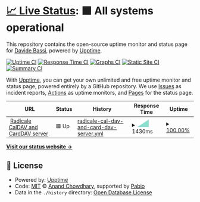 # [📈 Live Status](https://status.dadib.it): <!--live status--> **🟩 All systems operational**

This repository contains the open-source uptime monitor and status page for [Davide Bassi](dadib.it), powered by [Upptime](https://github.com/upptime/upptime).

[![Uptime CI](https://github.com/DadiBit/status.dadib.it/workflows/Uptime%20CI/badge.svg)](https://github.com/DadiBit/status.dadib.it/actions?query=workflow%3A%22Uptime+CI%22)
[![Response Time CI](https://github.com/DadiBit/status.dadib.it/workflows/Response%20Time%20CI/badge.svg)](https://github.com/DadiBit/status.dadib.it/actions?query=workflow%3A%22Response+Time+CI%22)
[![Graphs CI](https://github.com/DadiBit/status.dadib.it/workflows/Graphs%20CI/badge.svg)](https://github.com/DadiBit/status.dadib.it/actions?query=workflow%3A%22Graphs+CI%22)
[![Static Site CI](https://github.com/DadiBit/status.dadib.it/workflows/Static%20Site%20CI/badge.svg)](https://github.com/DadiBit/status.dadib.it/actions?query=workflow%3A%22Static+Site+CI%22)
[![Summary CI](https://github.com/DadiBit/status.dadib.it/workflows/Summary%20CI/badge.svg)](https://github.com/DadiBit/status.dadib.it/actions?query=workflow%3A%22Summary+CI%22)

With [Upptime](https://upptime.js.org), you can get your own unlimited and free uptime monitor and status page, powered entirely by a GitHub repository. We use [Issues](https://github.com/DadiBit/status.dadib.it/issues) as incident reports, [Actions](https://github.com/DadiBit/status.dadib.it/actions) as uptime monitors, and [Pages](https://status.dadib.it) for the status page.

<!--start: status pages-->
<!-- This summary is generated by Upptime (https://github.com/upptime/upptime) -->
<!-- Do not edit this manually, your changes will be overwritten -->
<!-- prettier-ignore -->
| URL | Status | History | Response Time | Uptime |
| --- | ------ | ------- | ------------- | ------ |
| <img alt="" src="https://radicale.org/assets/logo.svg" height="13"> [Radicale CalDAV and CardDAV server](https://radicale.dadib.it:5232/) | 🟩 Up | [radicale-cal-dav-and-card-dav-server.yml](https://github.com/DadiBit/status.dadib.it/commits/HEAD/history/radicale-cal-dav-and-card-dav-server.yml) | <details><summary><img alt="Response time graph" src="./graphs/radicale-cal-dav-and-card-dav-server/response-time-week.png" height="20"> 1430ms</summary><br><a href="https://status.dadib.it/history/radicale-cal-dav-and-card-dav-server"><img alt="Response time 1430" src="https://img.shields.io/endpoint?url=https%3A%2F%2Fraw.githubusercontent.com%2FDadiBit%2Fstatus.dadib.it%2FHEAD%2Fapi%2Fradicale-cal-dav-and-card-dav-server%2Fresponse-time.json"></a><br><a href="https://status.dadib.it/history/radicale-cal-dav-and-card-dav-server"><img alt="24-hour response time 1430" src="https://img.shields.io/endpoint?url=https%3A%2F%2Fraw.githubusercontent.com%2FDadiBit%2Fstatus.dadib.it%2FHEAD%2Fapi%2Fradicale-cal-dav-and-card-dav-server%2Fresponse-time-day.json"></a><br><a href="https://status.dadib.it/history/radicale-cal-dav-and-card-dav-server"><img alt="7-day response time 1430" src="https://img.shields.io/endpoint?url=https%3A%2F%2Fraw.githubusercontent.com%2FDadiBit%2Fstatus.dadib.it%2FHEAD%2Fapi%2Fradicale-cal-dav-and-card-dav-server%2Fresponse-time-week.json"></a><br><a href="https://status.dadib.it/history/radicale-cal-dav-and-card-dav-server"><img alt="30-day response time 1430" src="https://img.shields.io/endpoint?url=https%3A%2F%2Fraw.githubusercontent.com%2FDadiBit%2Fstatus.dadib.it%2FHEAD%2Fapi%2Fradicale-cal-dav-and-card-dav-server%2Fresponse-time-month.json"></a><br><a href="https://status.dadib.it/history/radicale-cal-dav-and-card-dav-server"><img alt="1-year response time 1430" src="https://img.shields.io/endpoint?url=https%3A%2F%2Fraw.githubusercontent.com%2FDadiBit%2Fstatus.dadib.it%2FHEAD%2Fapi%2Fradicale-cal-dav-and-card-dav-server%2Fresponse-time-year.json"></a></details> | <details><summary><a href="https://status.dadib.it/history/radicale-cal-dav-and-card-dav-server">100.00%</a></summary><a href="https://status.dadib.it/history/radicale-cal-dav-and-card-dav-server"><img alt="All-time uptime 100.00%" src="https://img.shields.io/endpoint?url=https%3A%2F%2Fraw.githubusercontent.com%2FDadiBit%2Fstatus.dadib.it%2FHEAD%2Fapi%2Fradicale-cal-dav-and-card-dav-server%2Fuptime.json"></a><br><a href="https://status.dadib.it/history/radicale-cal-dav-and-card-dav-server"><img alt="24-hour uptime 100.00%" src="https://img.shields.io/endpoint?url=https%3A%2F%2Fraw.githubusercontent.com%2FDadiBit%2Fstatus.dadib.it%2FHEAD%2Fapi%2Fradicale-cal-dav-and-card-dav-server%2Fuptime-day.json"></a><br><a href="https://status.dadib.it/history/radicale-cal-dav-and-card-dav-server"><img alt="7-day uptime 100.00%" src="https://img.shields.io/endpoint?url=https%3A%2F%2Fraw.githubusercontent.com%2FDadiBit%2Fstatus.dadib.it%2FHEAD%2Fapi%2Fradicale-cal-dav-and-card-dav-server%2Fuptime-week.json"></a><br><a href="https://status.dadib.it/history/radicale-cal-dav-and-card-dav-server"><img alt="30-day uptime 100.00%" src="https://img.shields.io/endpoint?url=https%3A%2F%2Fraw.githubusercontent.com%2FDadiBit%2Fstatus.dadib.it%2FHEAD%2Fapi%2Fradicale-cal-dav-and-card-dav-server%2Fuptime-month.json"></a><br><a href="https://status.dadib.it/history/radicale-cal-dav-and-card-dav-server"><img alt="1-year uptime 100.00%" src="https://img.shields.io/endpoint?url=https%3A%2F%2Fraw.githubusercontent.com%2FDadiBit%2Fstatus.dadib.it%2FHEAD%2Fapi%2Fradicale-cal-dav-and-card-dav-server%2Fuptime-year.json"></a></details>

<!--end: status pages-->

[**Visit our status website →**](https://status.dadib.it)

## 📄 License

- Powered by: [Upptime](https://github.com/upptime/upptime)
- Code: [MIT](./LICENSE) © [Anand Chowdhary](https://anandchowdhary.com), supported by [Pabio](https://pabio.com)
- Data in the `./history` directory: [Open Database License](https://opendatacommons.org/licenses/odbl/1-0/)
